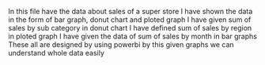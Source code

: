 In this file have the data about sales of a super store
I have shown the data in the form of bar graph, donut chart and ploted graph
I have given sum of sales by sub category in donut chart
I have defined sum of sales by region in ploted graph
I have given the data of sum of sales by month in bar graphs
These all are designed by using powerbi by this given graphs we can understand whole data easily
